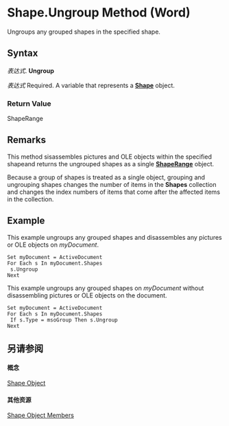 
# Shape.Ungroup Method (Word)

Ungroups any grouped shapes in the specified shape.


## Syntax

 _表达式_. **Ungroup**

 _表达式_ Required. A variable that represents a **[Shape](604029ce-9b2f-9748-5d4e-b458796fa2f0.md)** object.


### Return Value

ShapeRange


## Remarks

This method sisassembles pictures and OLE objects within the specified shapeand returns the ungrouped shapes as a single  **[ShapeRange](7112acc0-e241-16ef-77bc-101b72d05af0.md)** object.

Because a group of shapes is treated as a single object, grouping and ungrouping shapes changes the number of items in the  **Shapes** collection and changes the index numbers of items that come after the affected items in the collection.


## Example

This example ungroups any grouped shapes and disassembles any pictures or OLE objects on  _myDocument_.


```
Set myDocument = ActiveDocument 
For Each s In myDocument.Shapes 
 s.Ungroup 
Next
```

This example ungroups any grouped shapes on  _myDocument_ without disassembling pictures or OLE objects on the document.




```
Set myDocument = ActiveDocument 
For Each s In myDocument.Shapes 
 If s.Type = msoGroup Then s.Ungroup 
Next
```


## 另请参阅


#### 概念


[Shape Object](604029ce-9b2f-9748-5d4e-b458796fa2f0.md)
#### 其他资源


[Shape Object Members](http://msdn.microsoft.com/library/4aa8e2f4-5629-3922-11e4-df028bd1e1de%28Office.15%29.aspx)